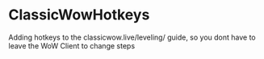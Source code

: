 # ClassicWowHotkeys
Adding hotkeys to the classicwow.live/leveling/ guide, so you dont have to leave the WoW Client to change steps
